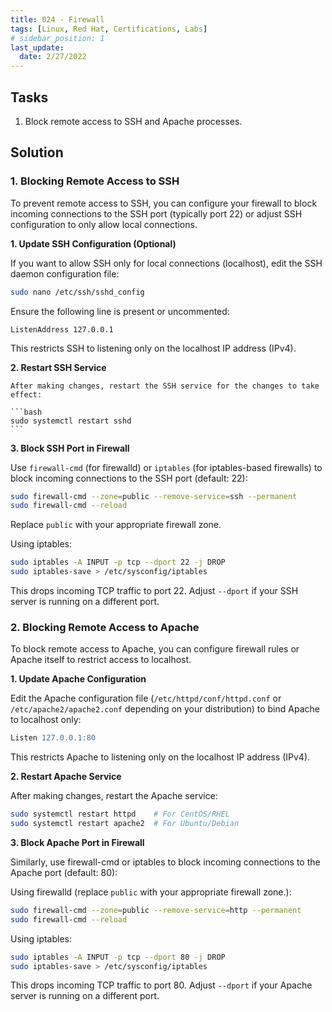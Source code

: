 ```yaml
---
title: 024 - Firewall
tags: [Linux, Red Hat, Certifications, Labs]
# sidebar_position: 1 
last_update:
  date: 2/27/2022
---
```


## Tasks

1. Block remote access to SSH and Apache processes.


## Solution


### 1. Blocking Remote Access to SSH

To prevent remote access to SSH, you can configure your firewall to block incoming connections to the SSH port (typically port 22) or adjust SSH configuration to only allow local connections.

**1. Update SSH Configuration (Optional)**

   If you want to allow SSH only for local connections (localhost), edit the SSH daemon configuration file:

   ```bash
   sudo nano /etc/ssh/sshd_config
   ```

   Ensure the following line is present or uncommented:

   ```
   ListenAddress 127.0.0.1
   ```

   This restricts SSH to listening only on the localhost IP address (IPv4).

**2. Restart SSH Service**

    After making changes, restart the SSH service for the changes to take effect:

    ```bash
    sudo systemctl restart sshd
    ```

**3. Block SSH Port in Firewall**

   Use `firewall-cmd` (for firewalld) or `iptables` (for iptables-based firewalls) to block incoming connections to the SSH port (default: 22):

   ```bash
   sudo firewall-cmd --zone=public --remove-service=ssh --permanent
   sudo firewall-cmd --reload
   ```

   Replace `public` with your appropriate firewall zone.

   Using iptables:

   ```bash
   sudo iptables -A INPUT -p tcp --dport 22 -j DROP
   sudo iptables-save > /etc/sysconfig/iptables
   ```

   This drops incoming TCP traffic to port 22. Adjust `--dport` if your SSH server is running on a different port.


### 2. Blocking Remote Access to Apache

To block remote access to Apache, you can configure firewall rules or Apache itself to restrict access to localhost.

**1. Update Apache Configuration**

   Edit the Apache configuration file (`/etc/httpd/conf/httpd.conf` or `/etc/apache2/apache2.conf` depending on your distribution) to bind Apache to localhost only:

   ```apache
   Listen 127.0.0.1:80
   ```

   This restricts Apache to listening only on the localhost IP address (IPv4).

**2. Restart Apache Service**

   After making changes, restart the Apache service:

   ```bash
   sudo systemctl restart httpd    # For CentOS/RHEL
   sudo systemctl restart apache2  # For Ubuntu/Debian
   ```

**3. Block Apache Port in Firewall**

   Similarly, use firewall-cmd or iptables to block incoming connections to the Apache port (default: 80):
    
   Using firewalld (replace `public` with your appropriate firewall zone.):

   ```bash
   sudo firewall-cmd --zone=public --remove-service=http --permanent
   sudo firewall-cmd --reload
   ```

   Using iptables:

   ```bash
   sudo iptables -A INPUT -p tcp --dport 80 -j DROP
   sudo iptables-save > /etc/sysconfig/iptables
   ```

   This drops incoming TCP traffic to port 80. Adjust `--dport` if your Apache server is running on a different port.
